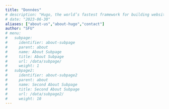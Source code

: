 ```yaml
---
title: "Données"
# description: "Hugo, the world’s fastest framework for building websites"
# date: "2023-06-30"
aliases: ["about-us","about-hugo","contact"]
author: "SFU"
# menu:
#   subpage:
#     identifier: about-subpage
#     parent: about
#     name: About Subpage
#     title: About Subpage
#     url: /data/subpage/
#     weight: 1
#   subpage2:
#     identifier: about-subpage2
#     parent: about
#     name: Second About Subpage
#     title: Second About Subpage
#     url: /data/subpage2/
#     weight: 10
---
```

